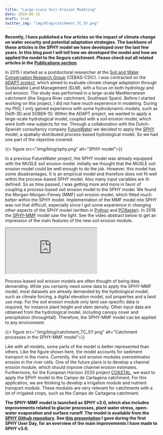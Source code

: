 ```yaml
---
title: "Large-scale Soil Erosion Modeling"
date: 2019-06-15
draft: true
twitter_img: "img/blog/catchment_TC_SY.png"
---
```


**Recently, I have published a few articles on the impact of climate change on water security and potential adaptation strategies. The backbone of these articles is the SPHY model we have developed over the last few years. In this blog post I will tell how we developed the model and how we applied the model to the Segura catchment. Please check out all related articles in the [Publications section](/publications/).**

In 2015 I started as a postdoctoral researcher at the [Soil and Water Conservation Research Group](http://www.soilwaterconservation.es/) (CEBAS-CSIC). I was contracted on the [ADAPT project](/projects/adapt/), which aimed to evaluate climate change adaptation through Sustainable Land Management (SLM), with a focus on both hydrology and soil erosion. The study was performed in a large-scale Mediterranean catchment (the Segura River catchment, Southeast Spain). Before I started working on this project, I did not have much experience in modeling. During my PhD, I only gained experience with some hydrodynamic models, such as Delft-3D and SOBEK-1D. Within the ADAPT project, we wanted to apply a large-scale hydrological model, coupled with a soil erosion model, which were both new subjects for me. Through a collaboration with the Dutch-Spanish consultancy company [FutureWater](https://www.futurewater.eu/) we decided to apply the [SPHY](http://www.sphy.nl/) model, a spatially-distributed process-based hydrological model. So we had one part of the objective covered.

{{< figure src="/img/blog/sphy.png" alt="SPHY model">}}

In a previous FutureWater project, the SPHY model was already equipped with the MUSLE soil erosion model. Initially we thought that the MUSLE soil erosion model could be well enough to do the job. However, this model has some disadvantages. It is an empirical model and therefore does not fit well within the process-based SPHY model. Also many input variables are ill-defined. So as time passed, I was getting more and more in favor of coupling a process-based soil erosion model to the SPHY model. We found the Morgan-Morgan-Finney (MMF) soil erosion model, which fitted much better within the SPHY model. Implementation of the MMF model into SPHY was not that difficult, especially since I got some experience in changing other aspects of the SPHY model (written in [Python](https://www.python.org/) and [PCRaster](http://pcraster.geo.uu.nl/)). In 2018 the [SPHY-MMF](https://doi.org/10.5194/esurf-6-687-2018) model saw the light. See the video abstract below to get an impression of the main features of the new soil erosion module. 

<div class="video__embeded u-margin-top-small u-margin-bottom-small">
    <iframe class="video__iframe" src="https://www.youtube.com/embed/yP1o5w3VEN8" gesture="media" allow="encrypted-media" allowfullscreen></iframe>
</div>

Process-based soil erosion models are often thought of being data demanding. While you certainly need some data to apply the SPHY-MMF model, most datasets are already demanded by the hydrological model, such as climate forcing, a digital elevation model, soil properties and a land use map. For the soil erosion module only land use-specific data is required, for instance plant height and stem density. Other input data are obtained from the hydrological model, including canopy cover and precipitation (throughfall). Therefore, the SPHY-MMF model can be applied to any environment. 

{{< figure src="/img/blog/catchment_TC_SY.png" alt="Catchment processes in the SPHY-MMF model">}}

Like with all models, some parts of the model is better represented than others. Like the figure shown here, the model accounts for sediment transport in the rivers. Currently, the soil erosion modules overestimates erosion in the river cells. One of the future plans is to develop a channel erosion module, which should improve channel erosion estimates. Furthermore, for the European Horizon 2020 project [COASTAL](https://marmenorcoastal.wordpress.com/), we want to apply the SPHY model to the Campo de Cartagena catchment. For this application, we are thinking to develop a irrigation module and nutrient transport module. These modules are very relevant for catchments with a lot of irrigated crops, such as the Campo de Cartagena catchment.

**The SPHY-MMF model is launched as SPHY v3.0, which also includes improvements related to glacier processes, plant water stress, open-water evaporation and surface runoff. The model is available from the [SPHY Github repository](https://github.com/FutureWater/SPHY). See [this presentation](/presentations/2019-sphy-user-day/) I gave during the first SPHY User Day, for an overview of the main improvements I have made to SPHY v3.0.**